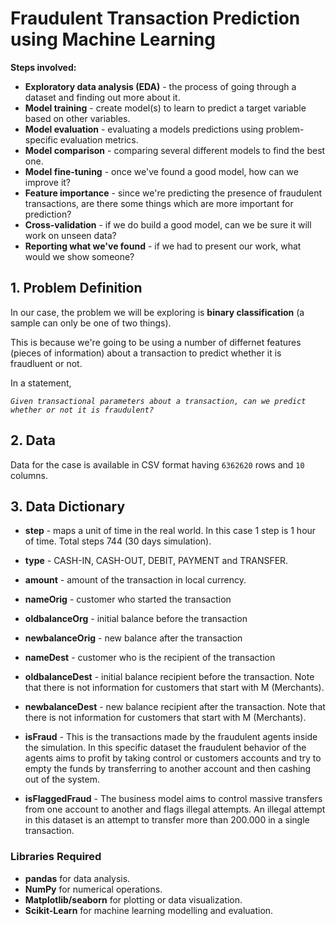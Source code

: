 # Fraudulent Transaction Prediction using Machine Learning

**Steps involved:**

* **Exploratory data analysis (EDA)** - the process of going through a dataset and finding out more about it.
* **Model training** - create model(s) to learn to predict a target variable based on other variables.
* **Model evaluation** - evaluating a models predictions using problem-specific evaluation metrics.
* **Model comparison** - comparing several different models to find the best one.
* **Model fine-tuning** - once we've found a good model, how can we improve it?
* **Feature importance** - since we're predicting the presence of fraudulent transactions, are there some things which are more important for prediction?
* **Cross-validation** - if we do build a good model, can we be sure it will work on unseen data?
* **Reporting what we've found** - if we had to present our work, what would we show someone?


## 1. Problem Definition
In our case, the problem we will be exploring is **binary classification** (a sample can only be one of two things).

This is because we're going to be using a number of differnet features (pieces of information) about a transaction to predict whether it is fraudluent or not.

In a statement,

*`Given transactional parameters about a transaction, can we predict whether or not it is fraudulent?`*

## 2. Data
Data for the
case is available in CSV format having `6362620` rows and `10` columns.


## 3. Data Dictionary

* **step** - maps a unit of time in the real world. In this case 1 step is 1 hour of time. Total steps 744 (30 days simulation).

* **type** - CASH-IN, CASH-OUT, DEBIT, PAYMENT and TRANSFER.

* **amount** - amount of the transaction in local currency.

* **nameOrig** - customer who started the transaction

* **oldbalanceOrg** - initial balance before the transaction

* **newbalanceOrig** - new balance after the transaction

* **nameDest** - customer who is the recipient of the transaction

* **oldbalanceDest** - initial balance recipient before the transaction. Note that there is not information for customers that start with M (Merchants).

* **newbalanceDest** - new balance recipient after the transaction. Note that there is not information for customers that start with M (Merchants).

* **isFraud** - This is the transactions made by the fraudulent agents inside the simulation. In this specific dataset the fraudulent behavior of the agents aims to profit by taking control or customers accounts and try to empty the funds by transferring to another account and then cashing out of the system.

* **isFlaggedFraud** - The business model aims to control massive transfers from one account to another and flags illegal attempts. An illegal attempt in this dataset is an attempt to transfer more than 200.000 in a single transaction.

### Libraries Required

* **pandas** for data analysis.
* **NumPy** for numerical operations.
* **Matplotlib/seaborn** for plotting or data visualization.
* **Scikit-Learn** for machine learning modelling and evaluation.
